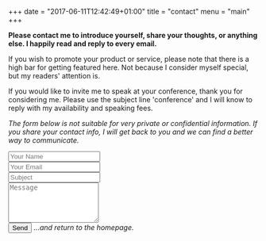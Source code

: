 +++
date = "2017-06-11T12:42:49+01:00"
title = "contact"
menu = "main"
+++

**Please contact me to introduce yourself, share your thoughts, or anything else. I happily read and reply to every email.**

If you wish to promote your product or service, please note that there is a high bar for getting featured here.  Not because I consider myself special, but my readers' attention is.

If you would like to invite me to speak at your conference, thank you for considering me.  Please use the subject line 'conference' and I will know to reply with my availability and speaking fees.

*The form below is not suitable for very private or confidential information. If you share your contact info, I will get back to you and we can find a better way to communicate.*


<div class="form">
 <form name="contact" action="/" role="form" class="contactForm" netlify>
   <input type="hidden" name="form-name" value="contact">
     <div class="form-group">
       <input type="text" name="name" class="form-control input-text" id="name" placeholder="Your Name" data-rule="minlen:4" data-msg="Please enter at least 4 chars">
       <div class="validation"></div>
     </div>
     <div class="form-group">
       <input type="email" class="form-control input-text" name="email" id="email" placeholder="Your Email" data-rule="email" data-msg="Please enter a valid email">
       <div class="validation"></div>
     </div>
     <div class="form-group">
       <input type="text" class="form-control input-text" name="subject" id="subject" placeholder="Subject" data-rule="minlen:4" data-msg="Please enter at least 8 chars of subject">
       <div class="validation"></div>
     </div>
     <div class="form-group">
        <textarea class="form-control input-text text-area" name="message" rows="5" data-rule="required" data-msg="Please write something for us" placeholder="Message"></textarea>
        <div class="validation"></div>
     </div>
     <div>
     <button>Send</button> <i>  ...and return to the homepage. </i>
   </div>
 </form>
</div>


